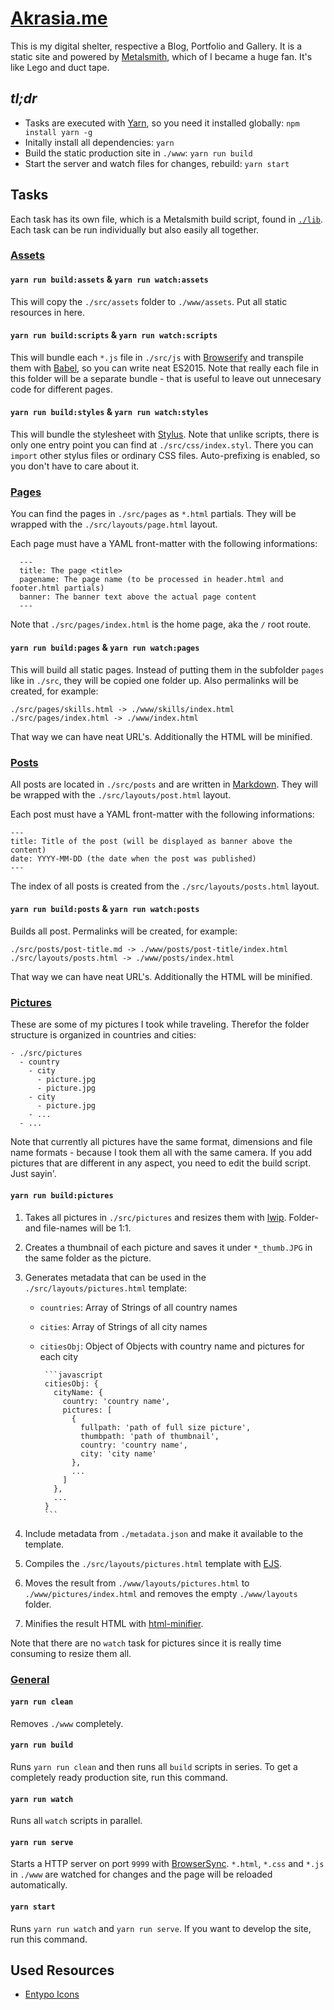 # [Akrasia.me](http://akrasia.me)

This is my digital shelter, respective a Blog, Portfolio and Gallery. It is a
static site and powered by [Metalsmith](http://www.metalsmith.io/), which of I
became a huge fan. It's like Lego and duct tape.

## *tl;dr*

* Tasks are executed with [Yarn](https://yarnpkg.com/), so you need it installed
  globally: `npm install yarn -g`
* Initally install all dependencies: `yarn`
* Build the static production site in `./www`: `yarn run build`
* Start the server and watch files for changes, rebuild: `yarn start`

## Tasks

Each task has its own file, which is a Metalsmith build script, found in
[`./lib`](./lib). Each task can be run individually but also easily all
together.

### [Assets](./lib/assets.js)

#### `yarn run build:assets` & `yarn run watch:assets`

This will copy the `./src/assets` folder to `./www/assets`. Put all static
resources in here.

#### `yarn run build:scripts` & `yarn run watch:scripts`

This will bundle each `*.js` file in `./src/js` with
[Browserify](http://browserify.org/) and transpile them with
[Babel](https://babeljs.io/), so you can write neat ES2015. Note that really
each file in this folder will be a separate bundle - that is useful to leave
out unnecesary code for different pages.  

#### `yarn run build:styles` & `yarn run watch:styles` 

This will bundle the stylesheet with [Stylus](http://stylus-lang.com/). Note
that unlike scripts, there is only one entry point you can find at
`./src/css/index.styl`. There you can `import` other stylus files or ordinary
CSS files. Auto-prefixing is enabled, so you don't have to care about it.

### [Pages](./lib/pages.js)

You can find the pages in `./src/pages` as `*.html` partials. They will be
wrapped with the `./src/layouts/page.html` layout.

Each page must have a YAML front-matter with the following informations:

      ---
      title: The page <title>
      pagename: The page name (to be processed in header.html and footer.html partials)
      banner: The banner text above the actual page content
      ---

Note that `./src/pages/index.html` is the home page, aka the `/` root route.

#### `yarn run build:pages` & `yarn run watch:pages`

This will build all static pages. Instead of putting them in the subfolder
`pages` like in `./src`, they will be copied one folder up. Also permalinks will
be created, for example:

    ./src/pages/skills.html -> ./www/skills/index.html
    ./src/pages/index.html -> ./www/index.html

That way we can have neat URL's. Additionally the HTML will be minified.


### [Posts](./lib/posts.js)

All posts are located in `./src/posts` and are written in
[Markdown](https://daringfireball.net/projects/markdown/syntax). They will be
wrapped with the `./src/layouts/post.html` layout.

Each post must have a YAML front-matter with the following informations:

    ---
    title: Title of the post (will be displayed as banner above the content)
    date: YYYY-MM-DD (the date when the post was published)
    ---

The index of all posts is created from the `./src/layouts/posts.html` layout.

#### `yarn run build:posts` & `yarn run watch:posts`

Builds all post. Permalinks will be created, for example:

    ./src/posts/post-title.md -> ./www/posts/post-title/index.html
    ./src/layouts/posts.html -> ./www/posts/index.html

That way we can have neat URL's. Additionally the HTML will be minified.

### [Pictures](./lib/pictures.js)

These are some of my pictures I took while traveling. Therefor the folder
structure is organized in countries and cities:

    - ./src/pictures
      - country
        - city
          - picture.jpg
          - picture.jpg
        - city
          - picture.jpg
        - ...
      - ...

Note that currently all pictures have the same format, dimensions and file name
formats - because I took them all with the same camera. If you add pictures that
are different in any aspect, you need to edit the build script. Just sayin'.

#### `yarn run build:pictures`

1. Takes all pictures in `./src/pictures` and resizes them with 
   [lwip](https://github.com/EyalAr/lwip). Folder- and file-names will be 1:1.

2. Creates a thumbnail of each picture and saves it under `*_thumb.JPG` in the
   same folder as the picture.

3. Generates metadata that can be used in the `./src/layouts/pictures.html`
   template:

   * `countries`: Array of Strings of all country names
   * `cities`: Array of Strings of all city names
   * `citiesObj`: Object of Objects with country name and pictures for each city

          ```javascript
          citiesObj: {
            cityName: {
              country: 'country name',
              pictures: [
                {
                  fullpath: 'path of full size picture',
                  thumbpath: 'path of thumbnail',
                  country: 'country name',
                  city: 'city name'
                },
                ...
              ]
            },
            ...
          }
          ```

4. Include metadata from `./metadata.json` and make it available to the
   template.
  
5. Compiles the `./src/layouts/pictures.html` template with
   [EJS](http://ejs.co/).

6. Moves the result from `./www/layouts/pictures.html` to
   `./www/pictures/index.html` and removes the empty `./www/layouts` folder.

7. Minifies the result HTML with
   [html-minifier](https://github.com/kangax/html-minifier).

Note that there are no `watch` task for pictures since it is really time
consuming to resize them all.

### [General](./package.json)

#### `yarn run clean`

Removes `./www` completely.

#### `yarn run build`

Runs `yarn run clean` and then runs all `build` scripts in series. To get a
completely ready  production site, run this command.

#### `yarn run watch`

Runs all `watch` scripts in parallel.

#### `yarn run serve`

Starts a HTTP server on port `9999` with [BrowserSync](https://browsersync.io).
`*.html`, `*.css` and `*.js` in `./www` are watched for changes and the page
will be reloaded automatically.

#### `yarn start`

Runs `yarn run watch` and `yarn run serve`. If you want to develop the site, run
this command.


## Used Resources

- [Entypo Icons](http://www.entypo.com/)
